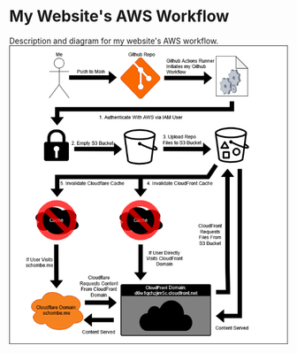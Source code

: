 # My Website's AWS Workflow
Description and diagram for my website's AWS workflow.
![Diagram](./aws-website-workflow.png)
